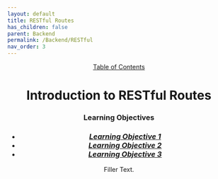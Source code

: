 ```yaml
---
layout: default
title: RESTful Routes
has_children: false
parent: Backend
permalink: /Backend/RESTful
nav_order: 3
---
```


<body>
<header>
<a href="../..">Table of Contents</a>
<h1>Introduction to RESTful Routes</h1>
<h3>Learning Objectives</h3>

<h3>
    <ul>
    <li><a href ="#LO_1"><i>Learning Objective 1</i></a></li>
    <li><a href ="#LO_2"><i>Learning Objective 2</i></a></li>
    <li><a href ="#LO_3"><i>Learning Objective 3</i></a></li>
    </ul>
</h3>

<p>Filler Text.</P>
</header>

<main>
<section id = "LO_1">
</section>

<section id = "LO_2">
</section>

<section id = "LO_3">
</section>
</main>

</body>